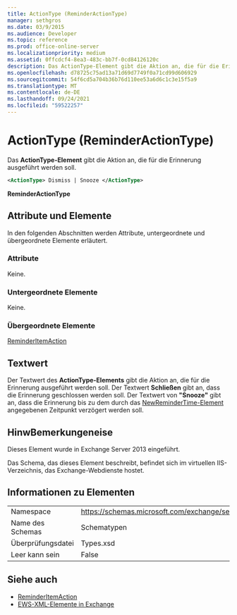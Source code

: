 ```yaml
---
title: ActionType (ReminderActionType)
manager: sethgros
ms.date: 03/9/2015
ms.audience: Developer
ms.topic: reference
ms.prod: office-online-server
ms.localizationpriority: medium
ms.assetid: 0ffcdcf4-8ea3-483c-bb7f-0cd84126120c
description: Das ActionType-Element gibt die Aktion an, die für die Erinnerung ausgeführt werden soll.
ms.openlocfilehash: d78725c75ad13a71d69d7749f0a71cd99d606929
ms.sourcegitcommit: 54f6cd5a704b36b76d110ee53a6d6c1c3e15f5a9
ms.translationtype: MT
ms.contentlocale: de-DE
ms.lasthandoff: 09/24/2021
ms.locfileid: "59522257"
---
```

# <a name="actiontype-reminderactiontype"></a>ActionType (ReminderActionType)

Das **ActionType-Element** gibt die Aktion an, die für die Erinnerung ausgeführt werden soll. 
  
```XML
<ActionType> Dismiss | Snooze </ActionType>
```

 **ReminderActionType**
## <a name="attributes-and-elements"></a>Attribute und Elemente

In den folgenden Abschnitten werden Attribute, untergeordnete und übergeordnete Elemente erläutert.
  
### <a name="attributes"></a>Attribute

Keine.
  
### <a name="child-elements"></a>Untergeordnete Elemente

Keine.
  
### <a name="parent-elements"></a>Übergeordnete Elemente

[ReminderItemAction](reminderitemaction.md)
  
## <a name="text-value"></a>Textwert

Der Textwert des **ActionType-Elements** gibt die Aktion an, die für die Erinnerung ausgeführt werden soll. Der Textwert **Schließen** gibt an, dass die Erinnerung geschlossen werden soll. Der Textwert von **"Snooze"** gibt an, dass die Erinnerung bis zu dem durch das [NewReminderTime-Element](newremindertime.md) angegebenen Zeitpunkt verzögert werden soll. 
  
## <a name="remarks"></a>HinwBemerkungeneise

Dieses Element wurde in Exchange Server 2013 eingeführt.
  
Das Schema, das dieses Element beschreibt, befindet sich im virtuellen IIS-Verzeichnis, das Exchange-Webdienste hostet.
  
## <a name="element-information"></a>Informationen zu Elementen

|||
|:-----|:-----|
|Namespace  <br/> |https://schemas.microsoft.com/exchange/services/2006/types  <br/> |
|Name des Schemas  <br/> |Schematypen  <br/> |
|Überprüfungsdatei  <br/> |Types.xsd  <br/> |
|Leer kann sein  <br/> |False  <br/> |
   
## <a name="see-also"></a>Siehe auch

- [ReminderItemAction](reminderitemaction.md)
- [EWS-XML-Elemente in Exchange](ews-xml-elements-in-exchange.md)

